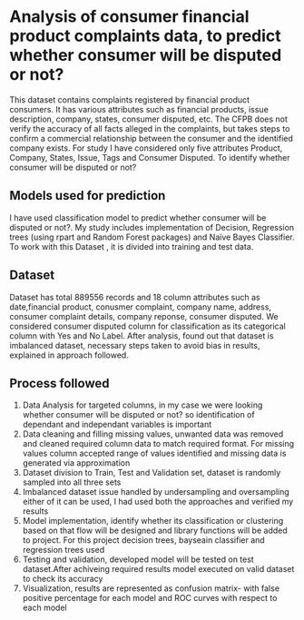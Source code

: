 # Analysis of consumer financial product complaints data, to predict whether consumer will be disputed or not?
This dataset contains complaints registered by financial product consumers. It has various attributes such as financial products, issue description, company, states, consumer disputed, etc. The CFPB does not verify the accuracy of all facts alleged in the complaints, but takes steps to confirm a commercial relationship between the consumer and the identified company exists.
For study I have considered only five attributes Product, Company, States, Issue, Tags and Consumer Disputed. To identify whether consumer will be disputed or not?

## Models used for prediction
I have used classification model to predict whether consumer will be disputed or not?. My study includes implementation of Decision, Regression trees (using rpart and Random Forest packages) and Naïve Bayes Classifier. To work with this Dataset , it is divided into training and test data.

## Dataset
Dataset has total 889556 records and 18 column attributes such as date,financial product, conusmer complaint, company name, address, consumer complaint details, company reponse, consumer disputed. We considered consumer disputed column for classification as its categorical column with Yes and No Label. After analysis, found out that dataset is imbalanced dataset, necessary steps taken to avoid bias in results, explained in approach followed.

## Process followed
1. Data Analysis for targeted columns, in my case we were looking whether consumer will be disputed or not? so identification of dependant and independant variables is important
2. Data cleaning and filling missing values, unwanted data was removed and cleaned required column data to match required format. For missing values column accepted range of values identified and missing data is generated via approximation
3. Dataset division to Train, Test and Validation set, dataset is randomly sampled into all three sets
4. Imbalanced dataset issue handled by undersampling and oversampling either of it can be used, I had used both the approaches and verified my results
5. Model implementation, identify whether its classification or clustering based on that flow will be designed and library functions will be added to project. For this project decision trees, bayseain classifier and regression trees used
6. Testing and validation, developed model will be tested on test dataset.After achiveing required results model executed on valid dataset to check its accuracy
7. Visualization, results are represented as confusion matrix- with false positive percentage for each model and ROC curves with respect to each model

